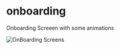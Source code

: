 # onboarding
 Onboarding Screeen with some animations

![OnBoarding Screens](https://github.com/JunaidJameel/Onboardin-Animation/assets/109211380/859fcb9b-1f69-4d78-b661-d65c2da4b9fa)
